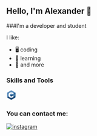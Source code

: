 ## Hello, I'm Alexander 👋

###I'm a developer and student

I like:
- 🖥️ coding
- 📖 learning
- 👦 and more


### Skills and Tools

<img aligt ="left" alt="C++" width="26px" src="https://raw.githubusercontent.com/github/explore/180320cffc25f4ed1bbdfd33d4db3a66eeeeb358/topics/cpp/cpp.png"/>


### You can contact me:

[<img aligt ="left" alt="instagram"  src="![image](https://user-images.githubusercontent.com/75033218/206008976-9376759c-9fd3-4bbd-a85f-d904b7f63b88.png)
"/>][instagram]




[instagram]: https://www.instagram.com/_grizzly_103/
<!--
**FanaTicks/FanaTicks** is a ✨ _special_ ✨ repository because its `README.md` (this file) appears on your GitHub profile.

Here are some ideas to get you started:

- 🔭 I’m currently working on ...
- 🌱 I’m currently learning ...
- 👯 I’m looking to collaborate on ...
- 🤔 I’m looking for help with ...
- 💬 Ask me about ...
- 📫 How to reach me: ...
- 😄 Pronouns: ...
- ⚡ Fun fact: ...
-->
